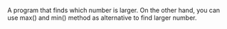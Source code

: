 A program that finds which number is larger. On the other hand, you can use max() and min() method as alternative to find larger number.
